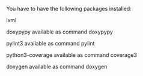 You have to have the following packages installed:

lxml 

doxypypy
    available as command doxypypy

pylint3
    available as command pylint

python3-coverage
    available as command coverage3

doxygen
    available as command doxygen
